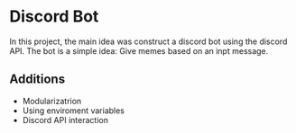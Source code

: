# Discord Bot
In this project, the main idea was construct a discord bot using the discord API. The bot is a simple idea: Give memes based on an inpt message.

## Additions
- Modularizatrion
- Using enviroment variables
- Discord API interaction
